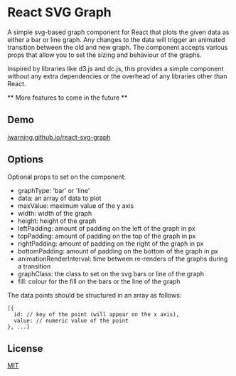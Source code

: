 # React SVG Graph

A simple svg-based graph component for React that plots the given data as either a bar or line graph.
Any changes to the data will trigger an animated transition between the old and new graph.
The component accepts various props that allow you to set the sizing and behaviour of the graphs.

Inspired by libraries like d3.js and dc.js, this provides a simple component without any extra
dependencies or the overhead of any libraries other than React.

** More features to come in the future **

## Demo

[jwarning.github.io/react-svg-graph](http://jwarning.github.io/react-svg-graph)

## Options

Optional props to set on the component:

- graphType: 'bar' or 'line'
- data: an array of data to plot
- maxValue: maximum value of the y axis
- width: width of the graph
- height: height of the graph
- leftPadding: amount of padding on the left of the graph in px
- topPadding: amount of padding on the top of the graph in px
- rightPadding: amount of padding on the right of the graph in px
- bottomPadding: amount of padding on the bottom of the graph in px
- animationRenderInterval: time between re-renders of the graphs during a transition
- graphClass: the class to set on the svg bars or line of the graph
- fill: colour for the fill on the bars or the line of the graph

The data points should be structured in an array as follows:
```
[{
  id: // key of the point (will appear on the x axis),
  value: // numeric value of the point
}, ...]
```

## License

[MIT](./LICENSE)
